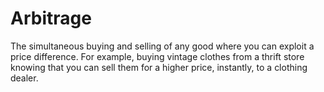 # Arbitrage

The simultaneous buying and selling of any good where you can exploit a price difference. For example, buying vintage clothes from a thrift store knowing that you can sell them for a higher price, instantly, to a clothing dealer. 
